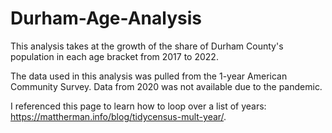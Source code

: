 # Durham-Age-Analysis

This analysis takes at the growth of the share of Durham County's population in each age bracket from 2017 to 2022. 

The data used in this analysis was pulled from the 1-year American Community Survey. Data from 2020 was not available due to the pandemic. 

I referenced this page to learn how to loop over a list of years: https://mattherman.info/blog/tidycensus-mult-year/.
